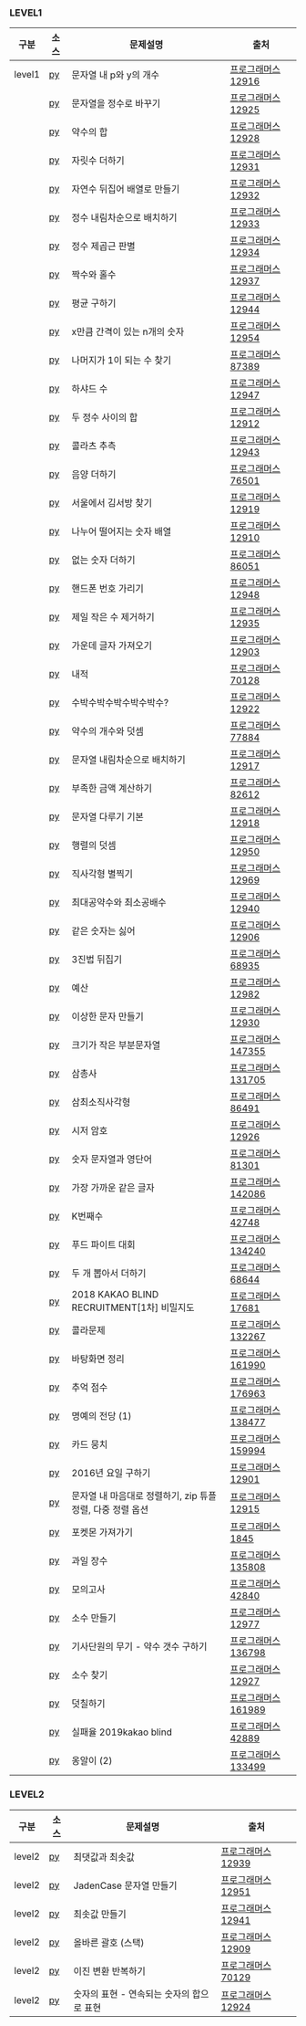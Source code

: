 ### LEVEL1
|구분|소스|문제설명|출처|
|--|--|--|--|
|level1|[py](./level1/12916.py)|문자열 내 p와 y의 개수|[프로그래머스 12916](https://school.programmers.co.kr/learn/courses/30/lessons/12916)|
||[py](./level1/12925.py)|문자열을 정수로 바꾸기|[프로그래머스 12925](https://school.programmers.co.kr/learn/courses/30/lessons/12925)|
||[py](./level1/12928.py)|약수의 합|[프로그래머스 12928](https://school.programmers.co.kr/learn/courses/30/lessons/12928)|
||[py](./level1/12931.py)|자릿수 더하기|[프로그래머스 12931](https://school.programmers.co.kr/learn/courses/30/lessons/12931)|
||[py](./level1/12932.py)|자연수 뒤집어 배열로 만들기|[프로그래머스 12932](https://school.programmers.co.kr/learn/courses/30/lessons/12932)|
||[py](./level1/12933.py)|정수 내림차순으로 배치하기|[프로그래머스 12933](https://school.programmers.co.kr/learn/courses/30/lessons/12933)|
||[py](./level1/12934.py)|정수 제곱근 판별|[프로그래머스 12934](https://school.programmers.co.kr/learn/courses/30/lessons/12934)|
||[py](./level1/12937.py)|짝수와 홀수|[프로그래머스 12937](https://school.programmers.co.kr/learn/courses/30/lessons/12937)|
||[py](./level1/12944.py)|평균 구하기|[프로그래머스 12944](https://school.programmers.co.kr/learn/courses/30/lessons/12944)|
||[py](./level1/12954.py)|x만큼 간격이 있는 n개의 숫자|[프로그래머스 12954](https://school.programmers.co.kr/learn/courses/30/lessons/12954)|
||[py](./level1/87389.py)|나머지가 1이 되는 수 찾기|[프로그래머스 87389](https://school.programmers.co.kr/learn/courses/30/lessons/87389)|
||[py](./level1/12947.py)|하샤드 수|[프로그래머스 12947](https://school.programmers.co.kr/learn/courses/30/lessons/12947)|
||[py](./level1/12912.py)|두 정수 사이의 합|[프로그래머스 12912](https://school.programmers.co.kr/learn/courses/30/lessons/12912)|
||[py](./level1/12943.py)|콜라츠 추측|[프로그래머스 12943](https://school.programmers.co.kr/learn/courses/30/lessons/12943)|
||[py](./level1/76501.py)|음양 더하기|[프로그래머스 76501](https://school.programmers.co.kr/learn/courses/30/lessons/76501)|
||[py](./level1/12919.py)|서울에서 김서방 찾기|[프로그래머스 12919](https://school.programmers.co.kr/learn/courses/30/lessons/12919)|
||[py](./level1/12910.py)|나누어 떨어지는 숫자 배열|[프로그래머스 12910](https://school.programmers.co.kr/learn/courses/30/lessons/12910)|
||[py](./level1/86051.py)|없는 숫자 더하기|[프로그래머스 86051](https://school.programmers.co.kr/learn/courses/30/lessons/86051)|
||[py](./level1/12948.py)|핸드폰 번호 가리기|[프로그래머스 12948](https://school.programmers.co.kr/learn/courses/30/lessons/12948)|
||[py](./level1/12935.py)|제일 작은 수 제거하기|[프로그래머스 12935](https://school.programmers.co.kr/learn/courses/30/lessons/12935)|
||[py](./level1/12903.py)|가운데 글자 가져오기|[프로그래머스 12903](https://school.programmers.co.kr/learn/courses/30/lessons/12903)|
||[py](./level1/70128.py)|내적|[프로그래머스 70128](https://school.programmers.co.kr/learn/courses/30/lessons/70128)|
||[py](./level1/12922.py)|수박수박수박수박수박수?|[프로그래머스 12922](https://school.programmers.co.kr/learn/courses/30/lessons/12922)|
||[py](./level1/77884.py)|약수의 개수와 덧셈|[프로그래머스 77884](https://school.programmers.co.kr/learn/courses/30/lessons/77884)|
||[py](./level1/12917.py)|문자열 내림차순으로 배치하기|[프로그래머스 12917](https://school.programmers.co.kr/learn/courses/30/lessons/12917)|
||[py](./level1/82612.py)|부족한 금액 계산하기|[프로그래머스 82612](https://school.programmers.co.kr/learn/courses/30/lessons/82612)|
||[py](./level1/12918.py)|문자열 다루기 기본|[프로그래머스 12918](https://school.programmers.co.kr/learn/courses/30/lessons/12918)|
||[py](./level1/12950.py)|행렬의 덧셈|[프로그래머스 12950](https://school.programmers.co.kr/learn/courses/30/lessons/12950)|
||[py](./level1/12969.py)|직사각형 별찍기|[프로그래머스 12969](https://school.programmers.co.kr/learn/courses/30/lessons/12969)|
||[py](./level1/12940.py)|최대공약수와 최소공배수|[프로그래머스 12940](https://school.programmers.co.kr/learn/courses/30/lessons/12940)|
||[py](./level1/12906.py)|같은 숫자는 싫어|[프로그래머스 12906](https://school.programmers.co.kr/learn/courses/30/lessons/12906)|
||[py](./level1/68935.py)|3진법 뒤집기|[프로그래머스 68935](https://school.programmers.co.kr/learn/courses/30/lessons/68935)|
||[py](./level1/12982.py)|예산|[프로그래머스 12982](https://school.programmers.co.kr/learn/courses/30/lessons/12982)|
||[py](./level1/12930.py)|이상한 문자 만들기|[프로그래머스 12930](https://school.programmers.co.kr/learn/courses/30/lessons/12930)|
||[py](./level1/147355.py)|크기가 작은 부분문자열|[프로그래머스 147355](https://school.programmers.co.kr/learn/courses/30/lessons/147355)|
||[py](./level1/131705.py)|삼총사|[프로그래머스 131705](https://school.programmers.co.kr/learn/courses/30/lessons/131705)|
||[py](./level1/86491.py)|삼최소직사각형|[프로그래머스 86491](https://school.programmers.co.kr/learn/courses/30/lessons/86491)|
||[py](./level1/12926.py)|시저 암호|[프로그래머스 12926](https://school.programmers.co.kr/learn/courses/30/lessons/12926)|
||[py](./level1/81301.py)|숫자 문자열과 영단어|[프로그래머스 81301](https://school.programmers.co.kr/learn/courses/30/lessons/81301)|
||[py](./level1/142086.py)|가장 가까운 같은 글자|[프로그래머스 142086](https://school.programmers.co.kr/learn/courses/30/lessons/142086)|
||[py](./level1/42748.py)|K번째수|[프로그래머스 42748](https://school.programmers.co.kr/learn/courses/30/lessons/42748)|
||[py](./level1/134240.py)|푸드 파이트 대회|[프로그래머스 134240](https://school.programmers.co.kr/learn/courses/30/lessons/134240)|
||[py](./level1/68644.py)|두 개 뽑아서 더하기|[프로그래머스 68644](https://school.programmers.co.kr/learn/courses/30/lessons/68644)|
||[py](./level1/17681.py)|2018 KAKAO BLIND RECRUITMENT[1차] 비밀지도|[프로그래머스 17681](https://school.programmers.co.kr/learn/courses/30/lessons/17681)|
||[py](./level1/132267.py)|콜라문제|[프로그래머스 132267](https://school.programmers.co.kr/learn/courses/30/lessons/132267)|
||[py](./level1/161990.py)|바탕화면 정리|[프로그래머스 161990](https://school.programmers.co.kr/learn/courses/30/lessons/161990)|
||[py](./level1/176963.py)|추억 점수|[프로그래머스 176963](https://school.programmers.co.kr/learn/courses/30/lessons/176963)|
||[py](./level1/138477.py)|명예의 전당 (1)|[프로그래머스 138477](https://school.programmers.co.kr/learn/courses/30/lessons/138477)|
||[py](./level1/159994.py)|카드 뭉치|[프로그래머스 159994](https://school.programmers.co.kr/learn/courses/30/lessons/159994)|
||[py](./level1/12901.py)|2016년 요일 구하기|[프로그래머스 12901](https://school.programmers.co.kr/learn/courses/30/lessons/12901)|
||[py](./level1/12915.py)|문자열 내 마음대로 정렬하기, zip 튜플 정렬, 다중 정렬 옵션|[프로그래머스 12915](https://school.programmers.co.kr/learn/courses/30/lessons/12915)|
||[py](./level1/1845.py)|포켓몬 가져가기|[프로그래머스 1845](https://school.programmers.co.kr/learn/courses/30/lessons/1845)|
||[py](./level1/135808.py)|과일 장수|[프로그래머스 135808](https://school.programmers.co.kr/learn/courses/30/lessons/135808)|
||[py](./level1/42840.py)|모의고사|[프로그래머스 42840](https://school.programmers.co.kr/learn/courses/30/lessons/42840)|
||[py](./level1/12977.py)|소수 만들기|[프로그래머스 12977](https://school.programmers.co.kr/learn/courses/30/lessons/12977)|
||[py](./level1/136798.py)|기사단원의 무기 - 약수 갯수 구하기|[프로그래머스 136798](https://school.programmers.co.kr/learn/courses/30/lessons/136798)|
||[py](./level1/12927.py)|소수 찾기|[프로그래머스 12927](https://school.programmers.co.kr/learn/courses/30/lessons/12927)|
||[py](./level1/161989.py)|덧칠하기|[프로그래머스 161989](https://school.programmers.co.kr/learn/courses/30/lessons/161989)|
||[py](./level1/42889.py)|실패율 2019kakao blind|[프로그래머스 42889](https://school.programmers.co.kr/learn/courses/30/lessons/42889)|
||[py](./level1/133499.py)|옹알이 (2)|[프로그래머스 133499](https://school.programmers.co.kr/learn/courses/30/lessons/133499)|




















### LEVEL2

|구분|소스|문제설명|출처|
|--|--|--|--|
|level2|[py](./level2/12939.py)|최댓값과 최솟값|[프로그래머스 12939](https://school.programmers.co.kr/learn/courses/30/lessons/12939)|
|level2|[py](./level2/12951.py)|JadenCase 문자열 만들기|[프로그래머스 12951](https://school.programmers.co.kr/learn/courses/30/lessons/12951)|
|level2|[py](./level2/12941.py)|최솟값 만들기|[프로그래머스 12941](https://school.programmers.co.kr/learn/courses/30/lessons/12941)|
|level2|[py](./level2/12909.py)|올바른 괄호 (스택)|[프로그래머스 12909](https://school.programmers.co.kr/learn/courses/30/lessons/12909)|
|level2|[py](./level2/70129.py)|이진 변환 반복하기|[프로그래머스 70129](https://school.programmers.co.kr/learn/courses/30/lessons/70129)|
|level2|[py](./level2/12924.py)|숫자의 표현 - 연속되는 숫자의 합으로 표현|[프로그래머스 12924](https://school.programmers.co.kr/learn/courses/30/lessons/12924)|





